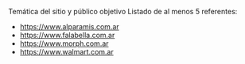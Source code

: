 Temática del sitio y público objetivo
Listado de al menos 5 referentes:
- https://www.alparamis.com.ar
- https://www.falabella.com.ar
- https://www.morph.com.ar
- https://www.walmart.com.ar